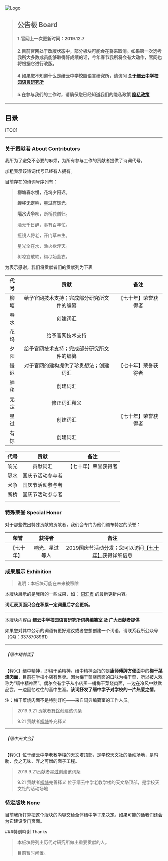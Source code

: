 
![Logo](https://jzlanguageresearchinstitute.github.io/JZLanguageReIn/Base/pic/logo.png)





> ## **公告板 Board**
>
> #### 1.官网上一次更新时间：2019.12.7
>
> #### 2.目前官网处于改版状态中，部分板块可能会在将来取消。如果第一次选考我所大多数成员能够取得好成绩的话，今年春节我所将会有大动作，官网也将根据它进行改版。
>
> #### 4.如果您不知道什么是缙云中学校园语言研究所，请访问 [关于缙云中学校园语言研究所](https://jzlanguageresearchinstitute.github.io/JZLanguageReIn/BasicInformation.html)
>
> #### 5.在参与我们的工作时，请确保您已经知道我们的隐私政策 [隐私政策](https://jzlanguageresearchinstitute.github.io/JZLanguageReIn/Policy/Privacy.html)

******

## 目录

[TOC]

***

### 关于贡献者 About Contributors

我所为了避免不必要的麻烦，为所有参与工作的贡献者提供了诗词代号。

加粗表示该诗词代号已经有人拥有。

目前存在的诗词号序列有：

> **柳塘春水慢，花坞夕阳迟。**
>
> **蝉移无定响，星过有馀光**。
>
> **隔水犬争**吠，断桥独僧归。
>
> 酒无千日醉，事有百年忙。
>
> 揽镜人将老，开门草未生。
>
> 星光全在水，渔火欲浮天。
>
> 树凉宜散帙，梅尽始薰衣。

为表示感谢，我们将贡献者们的贡献列为下表

| 代号 |                    贡献                    |         备注         |
| :--: | :----------------------------------------: | :------------------: |
| 柳塘 | 给予官网技术支持；完成部分研究所文件的编纂 | 【七十年】荣誉获得者 |
| 春水 |                  创建词汇                  |                      |
| 花坞 |              给予官网技术支持              |                      |
| 夕阳 | 给予官网技术支持；完成部分研究所文件的编纂 |                      |
| 慢迟 |   对于官网的建构提供了珍贵想法；创建词汇   | 【七十年】荣誉获得者 |
| 蝉移 |                  创建词汇                  |                      |
| 无定 |                修正词汇释义                |                      |
| 星过 |                  创建词汇                  | 【七十年】荣誉获得者 |
| 有馀 |                  创建词汇                  |                      |

| 代号 |       贡献       |         备注         |
| :--: | :--------------: | :------------------: |
| 响光 |     贡献词汇     | 【七十年】荣誉获得者 |
| 隔水 | 国庆节活动参与者 |                      |
| 犬争 | 国庆节活动参与者 |                      |
| 断桥 | 国庆节活动参与者 |                      |
|      |                  |                      |

### 特殊荣誉 Special Honor

对于那些做出特殊贡献的贡献者，我们会专门为他们颁布特定的荣誉：

|    荣誉    |     获得者     |                             备注                             |
| :--------: | :------------: | :----------------------------------------------------------: |
| 【七十年】 | 响光、星过等人 | 2019国庆节活动分发；您可以访问[【七十年】](https://jzlanguageresearchinstitute.github.io/JZLanguageReIn/Base/branches/honour/七十年.html)获得详细信息 |

### 成果展示 Exhibition

> 说明：本板块可能在未来被移除

本版块展示的是我所的一些成果，如： [词汇表](https://jzlanguageresearchinstitute.github.io/JZLanguageReIn/Vocabulary.html) 的最新更新内容。

**词汇表页面只会在积累一定词量后才会更新。**

******

本版块内容由 **缙云中学校园语言研究所词典编纂室 及 广大贡献者提供**

如果您对其中公示的词语有更好建议或者您想创建一个词语，请联系我所公众号（QQ：3378708961）

******

###### 【缙中精神面】

【释义】缙中精神，即梅干菜精神。缙中精神面指的是**康师傅牌方便面**中的**梅干菜烧肉面**，目前在学校小店有售卖。因为梅干菜烧肉面的口味为梅干菜，所以被人戏称为“缙中精神面”。偶尔会有学子从小店买一桶梅干菜烧肉面，一边在冷风中默默品尝，一边回忆过往的高中生涯。**该词抒发了缙中学子对学校的一片热爱之情**。

注：梅干菜烧肉面不是特别好吃——来自词典编纂室的工作人员。

> 2019.9.21 贡献者<u>有馀</u>创建该词条
>
> 9.21 贡献者<u>柳塘</u>补充释义

------

###### 【缙中天文台】

【释义】位于缙云中学老教学楼的天文塔顶部，是学校天文社的活动场地，是鸡肋、食之无味、弃之可憎的面子工程。

> 2019.9.21贡献者<u>星过</u>创建该词条
>
> 9.21 贡献者<u>柳塘</u>完善释义 位于缙云中学老教学楼的天文塔顶部，是学校天文社的活动场地

### 待定版块 None

目前我所打算把这个版块的内容交给全体缙中学子来决定。如果可能的话我们还会为它建设专门页面。

###特别鸣谢 Thanks

> 本板块将列出历代对研究所做出重要贡献的人。
>
> 目前暂时闲置。


